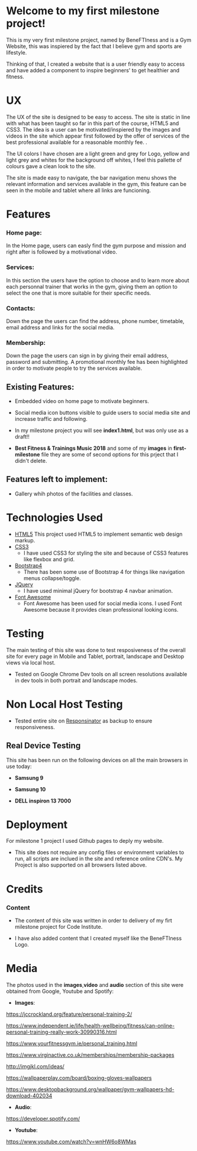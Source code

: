 # Welcome to my first milestone project! 

This is my very first milestone project, named by BeneFTIness and is a Gym Website, 
this was inspiered by the fact that I believe gym and sports are lifestyle.

Thinking of that, I created a website that is a user friendly easy to access and have added a component to inspire beginners'
to get healthier and fitness.
 
 
# UX 

The UX of the site is designed to be easy to access. The site is static in line with what has been taught so far in this part of the course, HTML5 and CSS3. The idea is a user can be motivated/inspiered by the images and videos in the site which appear first followed by the offer of services of the best professional available for a reasonable monthly fee. .

The UI colors I have chosen are a light green and grey for Logo, yellow and light grey and whites for the background off whites, I feel this pallette of colours gave a clean look to the site.

The site is made easy to navigate, the bar navigation menu shows the relevant information and services available in the gym, this feature can be seen in the mobile and tablet where all links are funcioning. 
 
 
# Features 

### Home page:

In the Home page, users can easly find the gym purpose and mission and right after is followed by a motivational video.

### Services:

In this section the users have the option to choose and to learn more about each personnal trainer that works in the gym, giving them an option to select the one that is more suitable for their specific needs.

### Contacts:

Down the page the users can find the address, phone number, timetable, email address and links for the social media.

### Membership:

Down the page the users can sign in by giving their email address, password and submitting. A promotional monthly fee has been highlighted in order to motivate people to try the services available.

## Existing Features:

* Embedded video on home page to motivate beginners.

* Social media icon buttons visible to guide users to social media site and increase traffic and following.

* In my milestone project you will see __index1.html__, but was only use as a draft!!

* __Best Fitness & Trainings Music 2018__ and some of my __images__ in __first-milestone__ file they are some of second options for this prject that I didn't delete.


## Features left to implement:

* Gallery whih photos of the facilities and classes.

# Technologies Used

* [HTML5](https://www.w3schools.com "Named HTML5")
This project used HTML5 to implement semantic web design markup.
* [CSS3](https://www.w3schools.com "Named CSS3")
  * I have used CSS3 for styling the site and because of CSS3 features like flexbox and grid.
* [Bootstrap4](https://getbootstrap.com/ "Named Bootstrap4")
  * There has been some use of Bootstrap 4 for things like navigation menus collapse/toggle.
* [JQuery](https://jquery.com/ "Named JQuery")
  * I have used minimal jQuery for bootstrap 4 navbar animation.
* [Font Awesome](https://fontawesome.com/ "Named Font Awesome")
  * Font Awesome has been used for social media icons. I used Font Awesome because it provides clean professional looking icons.


# Testing

The main testing of this site was done to test resposiveness of the overall site for every page in Mobile and Tablet, portrait, landscape and Desktop views via local host.

* Tested on Google Chrome Dev tools on all screen resolutions available in dev tools in both portrait and landscape modes.

# Non Local Host Testing

* Tested entire site on  [Responsinator](http://www.responsinator.com "Named Responsinator") as backup to ensure responsiveness.


## Real Device Testing 

This site has been run on the following devices on all the main browsers in use today:
 
* __Samsung 9__

* __Samsung 10__
 
* __DELL inspiron 13 7000__


# Deployment

For milestone 1 project I used Github pages to deply my website. 

* This site does not require any config files or environment variables to run, all scripts are inclued in the site and reference online CDN's. My Project is also supported on all browsers listed above.

# Credits 

### Content 

* The content of this site was written in order to delivery of my firt milestone project for Code Institute.

* I have also added content that I created myself like the BeneFTIness Logo.
 

# Media

The photos used in the __images__,__video__ and __audio__ section of this site were obtained from Google, Youtube and Spotify:

* __Images__:

https://jccrockland.org/feature/personal-training-2/

https://www.independent.ie/life/health-wellbeing/fitness/can-online-personal-training-really-work-30990316.html

https://www.yourfitnessgym.ie/personal_training.html

https://www.virginactive.co.uk/memberships/membership-packages

http://imgjkl.com/ideas/

https://wallpaperplay.com/board/boxing-gloves-wallpapers

https://www.desktopbackground.org/wallpaper/gym-wallpapers-hd-download-402034

* __Audio__:

https://developer.spotify.com/

* __Youtube__:

https://www.youtube.com/watch?v=wnHW6o8WMas


 
 
 
 
 
 
 
 
 
 

